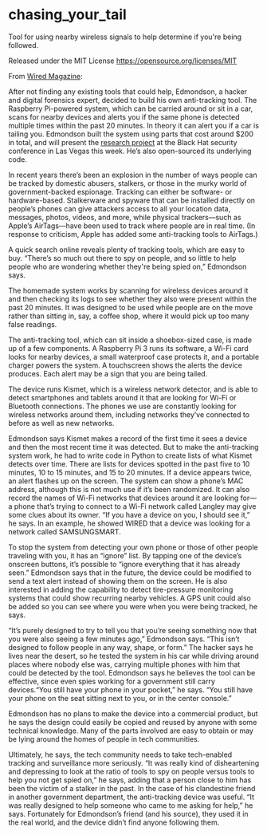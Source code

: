 # chasing_your_tail
Tool for using nearby wireless signals to help determine if you're being followed. 

Released under the MIT License https://opensource.org/licenses/MIT

From [Wired Magazine](https://www.wired.com/story/this-anti-tracking-tool-checks-if-youre-being-followed):

After not finding any existing tools that could help, Edmondson, a hacker and digital forensics expert, decided to build his own anti-tracking tool. The Raspberry Pi-powered system, which can be carried around or sit in a car, scans for nearby devices and alerts you if the same phone is detected multiple times within the past 20 minutes. In theory it can alert you if a car is tailing you. Edmondson built the system using parts that cost around $200 in total, and will present the [research project](https://www.blackhat.com/us-22/briefings/schedule/#chasing-your-tail-with-a-raspberry-pi-26930) at the Black Hat security conference in Las Vegas this week. He’s also open-sourced its underlying code.

In recent years there’s been an explosion in the number of ways people can be tracked by domestic abusers, stalkers, or those in the murky world of government-backed espionage. Tracking can either be software- or hardware-based. Stalkerware and spyware that can be installed directly on people’s phones can give attackers access to all your location data, messages, photos, videos, and more, while physical trackers—such as Apple’s AirTags—have been used to track where people are in real time. (In response to criticism, Apple has added some anti-tracking tools to AirTags.)

A quick search online reveals plenty of tracking tools, which are easy to buy. “There’s so much out there to spy on people, and so little to help people who are wondering whether they're being spied on,” Edmondson says.

The homemade system works by scanning for wireless devices around it and then checking its logs to see whether they also were present within the past 20 minutes. It was designed to be used while people are on the move rather than sitting in, say, a coffee shop, where it would pick up too many false readings.

The anti-tracking tool, which can sit inside a shoebox-sized case, is made up of a few components. A Raspberry Pi 3 runs its software, a Wi-Fi card looks for nearby devices, a small waterproof case protects it, and a portable charger powers the system. A touchscreen shows the alerts the device produces. Each alert may be a sign that you are being tailed.

The device runs Kismet, which is a wireless network detector, and is able to detect smartphones and tablets around it that are looking for Wi-Fi or Bluetooth connections. The phones we use are constantly looking for wireless networks around them, including networks they’ve connected to before as well as new networks.

Edmondson says Kismet makes a record of the first time it sees a device and then the most recent time it was detected. But to make the anti-tracking system work, he had to write code in Python to create lists of what Kismet detects over time. There are lists for devices spotted in the past five to 10 minutes, 10 to 15 minutes, and 15 to 20 minutes. If a device appears twice, an alert flashes up on the screen. The system can show a phone’s MAC address, although this is not much use if it’s been randomized. It can also record the names of Wi-Fi networks that devices around it are looking for—a phone that’s trying to connect to a Wi-Fi network called Langley may give some clues about its owner. “If you have a device on you, I should see it,” he says. In an example, he showed WIRED that a device was looking for a network called SAMSUNGSMART.

To stop the system from detecting your own phone or those of other people traveling with you, it has an “ignore” list. By tapping one of the device’s onscreen buttons, it’s possible to “ignore everything that it has already seen.” Edmondson says that in the future, the device could be modified to send a text alert instead of showing them on the screen. He is also interested in adding the capability to detect tire-pressure monitoring systems that could show recurring nearby vehicles. A GPS unit could also be added so you can see where you were when you were being tracked, he says.

“It’s purely designed to try to tell you that you’re seeing something now that you were also seeing a few minutes ago,” Edmondson says. “This isn’t designed to follow people in any way, shape, or form.” The hacker says he lives near the desert, so he tested the system in his car while driving around places where nobody else was, carrying multiple phones with him that could be detected by the tool. Edmondson says he believes the tool can be effective, since even spies working for a government still carry devices.“You still have your phone in your pocket,” he says. “You still have your phone on the seat sitting next to you, or in the center console.”

Edmondson has no plans to make the device into a commercial product, but he says the design could easily be copied and reused by anyone with some technical knowledge. Many of the parts involved are easy to obtain or may be lying around the homes of people in tech communities.

Ultimately, he says, the tech community needs to take tech-enabled tracking and surveillance more seriously. “It was really kind of disheartening and depressing to look at the ratio of tools to spy on people versus tools to help you not get spied on,” he says, adding that a person close to him has been the victim of a stalker in the past. In the case of his clandestine friend in another government department, the anti-tracking device was useful. “It was really designed to help someone who came to me asking for help,” he says. Fortunately for Edmondson’s friend (and his source), they used it in the real world, and the device didn’t find anyone following them.

